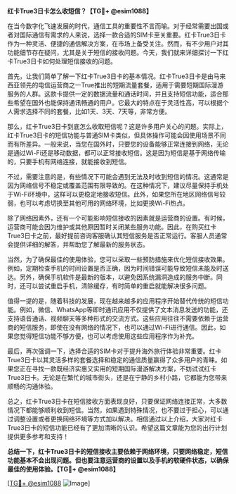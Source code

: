 **红卡True3日卡怎么收短信？【TG💪+ @esim1088】**

在当今数字化飞速发展的时代，通信工具的重要性不言而喻。对于经常需要出国或者对国际通信有需求的人来说，选择一款合适的SIM卡至关重要。红卡True3日卡作为一种灵活、便捷的通信解决方案，在市场上备受关注。然而，有不少用户对其功能细节存在疑问，尤其是关于短信的接收问题。今天，我们就来详细探讨一下红卡True3日卡如何处理短信接收的问题。

首先，让我们简单了解一下红卡True3日卡的基本情况。红卡True3日卡是由马来西亚领先的电信运营商之一True推出的短期流量套餐，适用于需要短期国际漫游服务的人群。这款卡提供一定的数据流量和通话时间，并且支持短信功能，适合那些希望在国外也能保持通讯畅通的用户。它最大的特点在于灵活性高，可以根据个人需求选择不同的套餐，比如1天、3天、7天等，非常方便。

那么，红卡True3日卡到底怎么收取短信呢？这是许多用户关心的问题。实际上，红卡True3日卡的短信功能与普通SIM卡类似，但具体操作可能会因使用场景不同而有所差异。一般来说，当您在国外时，只要您的设备能够正常连接到网络，无论是通过Wi-Fi还是移动数据，都可以正常接收短信。这是因为短信是基于网络传输的，只要手机有网络连接，就能接收到短信。

不过，需要注意的是，有些情况下可能会遇到无法及时收到短信的情况。这通常是因为网络信号不稳定或覆盖范围有限导致的。在这种情况下，建议尽量保持手机处于Wi-Fi环境中，这样可以更稳定地接收短信。此外，如果您所在地区网络信号较弱，也可以考虑切换至其他可用的网络环境，比如更换Wi-Fi热点。

除了网络因素外，还有一个可能影响短信接收的因素就是运营商的设置。有时候，运营商可能会因为维护或其他原因暂时关闭某些服务功能。因此，在购买红卡True3日卡之前，最好提前咨询客服确认其短信服务是否正常运行。客服人员通常会提供详细的解答，并帮助您了解最新的服务状态。

当然，为了确保最佳的使用体验，您可以采取一些预防措施来优化短信接收效果。例如，定期检查手机的时间设置是否正确，因为时间错误可能导致短信未能及时送达。另外，确保手机软件是最新的版本，以避免因系统漏洞造成的服务中断。同时，还可以尝试重启手机，清除缓存，有时简单的重启就能解决很多问题。

值得一提的是，随着科技的发展，现在越来越多的应用程序开始替代传统的短信功能。例如，微信、WhatsApp等即时通讯应用不仅提供了文本消息发送的功能，还支持语音通话、视频聊天等多种形式的交流方式。这些应用往往不需要依赖于运营商的短信服务，即使在没有网络的情况下，也可以通过Wi-Fi进行通信。因此，如果您觉得短信功能不够方便，也可以考虑使用这些应用程序作为补充。

最后，再次强调一下，选择合适的SIM卡对于提升海外旅行体验非常重要。红卡True3日卡以其灵活多样的套餐选择和稳定的通信质量赢得了众多用户的青睐。如果您正在寻找一款既经济实惠又实用的短期国际漫游解决方案，不妨试试红卡True3日卡。无论是在繁忙的城市街头，还是在宁静的乡村小路，它都能为您带来顺畅的沟通体验。

总之，红卡True3日卡在短信接收方面表现良好，只要保证网络连接正常，大多数情况下都能够顺利收到短信。当然，如果遇到特殊情况，也不要过于担心，可以通过调整设置或者更换网络环境等方式加以解决。相信通过以上介绍，大家对红卡True3日卡的短信功能已经有了更加清晰的认识。希望这篇文章能为您的出行计划提供更多参考和支持！

**总结一下，红卡True3日卡的短信接收主要依赖于网络环境，只要网络稳定，短信功能基本不会出现问题。但也要注意运营商的设置以及手机的软硬件状态，以确保最佳的使用体验。【TG💪+ @esim1088】**

[[TG💪+ @esim1088](https://t.me/s/esim1088) ![Image](https://i.postimg.cc/4NQfJmqS/Snipaste-2025-05-13-00-14-12.png)]